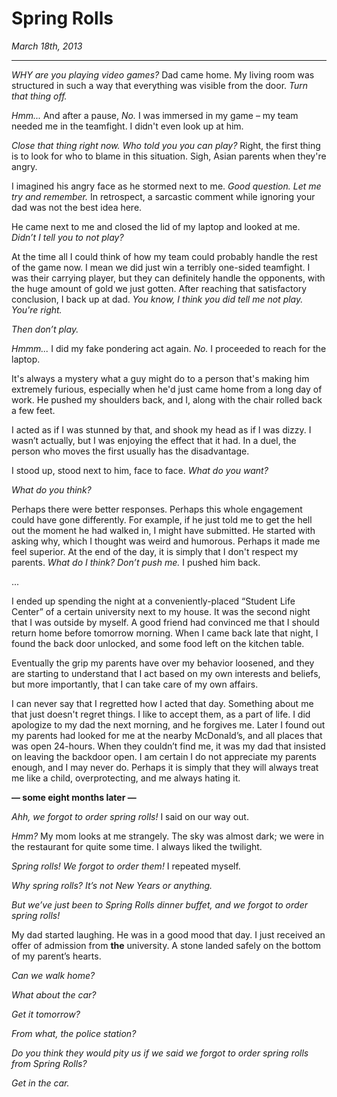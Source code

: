 Spring Rolls
============

_March 18th, 2013_

----------

_WHY are you playing video games?_ Dad came home. My living room was structured in such a way that everything was visible from the door. _Turn that thing off._

_Hmm..._ And after a pause, _No._ I was immersed in my game – my team needed me in the teamfight. I didn't even look up at him.

_Close that thing right now. Who told you you can play?_ Right, the first thing is to look for who to blame in this situation. Sigh, Asian parents when they're angry. 

I imagined his angry face as he stormed next to me. _Good question. Let me try and remember._ In retrospect, a sarcastic comment while ignoring your dad was not the best idea here.

He came next to me and closed the lid of my laptop and looked at me. _Didn’t I tell you to not play?_

At the time all I could think of how my team could probably handle the rest of the game now. I mean we did just win a terribly one-sided teamfight. I was their carrying player, but they can definitely handle the opponents, with the huge amount of gold we just gotten. After reaching that satisfactory conclusion, I back up at dad. _You know, I think you did tell me not play. You're right._

_Then don’t play._

_Hmmm..._ I did my fake pondering act again. _No._ I proceeded to reach for the laptop. 

It's always a mystery what a guy might do to a person that's making him extremely furious, especially when he'd just came home from a long day of work. He pushed my shoulders back, and I, along with the chair rolled back a few feet. 

I acted as if I was stunned by that, and shook my head as if I was dizzy. I wasn’t actually, but I was enjoying the effect that it had. In a duel, the person who moves the first usually has the disadvantage. 

I stood up, stood next to him, face to face. _What do you want?_

_What do you think?_

Perhaps there were better responses. Perhaps this whole engagement could have gone differently. For example, if he just told me to get the hell out the moment he had walked in, I might have submitted. He started with asking why, which I thought was weird and humorous. Perhaps it made me feel superior. At the end of the day, it is simply that I don't respect my parents. _What do I think? Don’t push me._ I pushed him back.

...

I ended up spending the night at a conveniently-placed “Student Life Center” of a certain university next to my house. It was the second night that I was outside by myself. A good friend had convinced me that I should return home before tomorrow morning. When I came back late that night, I found the back door unlocked, and some food left on the kitchen table. 

Eventually the grip my parents have over my behavior loosened, and they are starting to understand that I act based on my own interests and beliefs, but more importantly, that I can take care of my own affairs. 

I can never say that I regretted how I acted that day. Something about me that just doesn't regret things. I like to accept them, as a part of life. I did apologize to my dad the next morning, and he forgives me. Later I found out my parents had looked for me at the nearby McDonald’s, and all places that was open 24-hours. When they couldn’t find me, it was my dad that insisted on leaving the backdoor open. I am certain I do not appreciate my parents enough, and I may never do. Perhaps it is simply that they will always treat me like a child, overprotecting, and me always hating it. 

**— some eight months later —**

_Ahh, we forgot to order spring rolls!_ I said on our way out.

_Hmm?_ My mom looks at me strangely. The sky was almost dark; we were in the restaurant for quite some time. I always liked the twilight.

_Spring rolls! We forgot to order them!_ I repeated myself.

_Why spring rolls? It’s not New Years or anything._

_But we’ve just been to Spring Rolls dinner buffet, and we forgot to order spring rolls!_

My dad started laughing. He was in a good mood that day. I just received an offer of admission from **the** university. A stone landed safely on the bottom of my parent’s hearts.

_Can we walk home?_

_What about the car?_

_Get it tomorrow?_

_From what, the police station?_

_Do you think they would pity us if we said we forgot to order spring rolls from Spring Rolls?_

_Get in the car._
